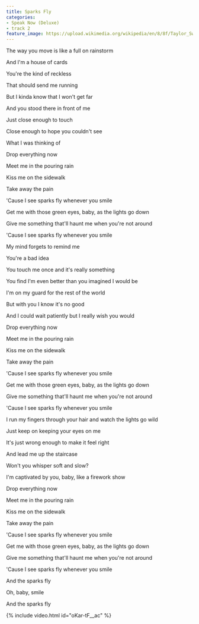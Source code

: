```yaml
---
title: Sparks Fly
categories:
- Speak Now (Deluxe)
- track 2
feature_image: https://upload.wikimedia.org/wikipedia/en/8/8f/Taylor_Swift_-_Speak_Now_cover.png
--- 
```

The way you move is like a full on rainstorm

And I'm a house of cards

You're the kind of reckless

That should send me running

But I kinda know that I won't get far

And you stood there in front of me

Just close enough to touch

Close enough to hope you couldn't see

What I was thinking of

Drop everything now

Meet me in the pouring rain

Kiss me on the sidewalk

Take away the pain

'Cause I see sparks fly whenever you smile

Get me with those green eyes, baby, as the lights go down

Give me something that'll haunt me when you're not around

'Cause I see sparks fly whenever you smile

My mind forgets to remind me

You're a bad idea

You touch me once and it's really something

You find I'm even better than you imagined I would be

I'm on my guard for the rest of the world

But with you I know it's no good

And I could wait patiently but I really wish you would

Drop everything now

Meet me in the pouring rain

Kiss me on the sidewalk

Take away the pain

'Cause I see sparks fly whenever you smile

Get me with those green eyes, baby, as the lights go down

Give me something that'll haunt me when you're not around

'Cause I see sparks fly whenever you smile

I run my fingers through your hair and watch the lights go wild

Just keep on keeping your eyes on me

It's just wrong enough to make it feel right

And lead me up the staircase

Won't you whisper soft and slow?

I'm captivated by you, baby, like a firework show

Drop everything now

Meet me in the pouring rain

Kiss me on the sidewalk

Take away the pain

'Cause I see sparks fly whenever you smile

Get me with those green eyes, baby, as the lights go down

Give me something that'll haunt me when you're not around

'Cause I see sparks fly whenever you smile

And the sparks fly

Oh, baby, smile

And the sparks fly

{% include video.html id="oKar-tF__ac" %}

